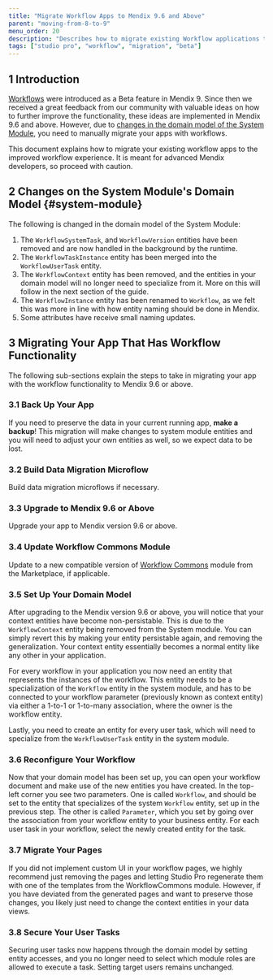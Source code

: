 ```yaml
---
title: "Migrate Workflow Apps to Mendix 9.6 and Above"
parent: "moving-from-8-to-9"
menu_order: 20
description: "Describes how to migrate existing Workflow applications to the new feedback-improved beta"
tags: ["studio pro", "workflow", "migration", "beta"]
---
```


## 1 Introduction

[Workflows](workflows) were introduced as a Beta feature in Mendix 9. Since then we received a great feedback from our community with valuable ideas on how to further improve the functionality, these ideas are implemented in Mendix 9.6 and above. However, due to [changes in the domain model of the System Module](#system-module), you need to manually migrate your apps with workflows. 

This document explains how to migrate your existing workflow apps to the improved workflow experience. It is meant for advanced Mendix developers, so proceed with caution.

## 2 Changes on the System Module's Domain Model {#system-module}

The following is changed in the domain model of the System Module:

1. The `WorkflowSystemTask`, and `WorkflowVersion` entities have been removed and are now handled in the background by the runtime.
2. The `WorkflowTaskInstance` entity has been merged into the `WorkflowUserTask` entity.
3. The `WorkflowContext` entity has been removed, and the entities in your domain model will no longer need to specialize from it. More on this will follow in the next section of the guide.
4. The `WorkflowInstance` entity has been renamed to `Workflow`, as we felt this was more in line with how entity naming should be done in Mendix.
5. Some attributes have receive small naming updates.

## 3 Migrating Your App That Has Workflow Functionality 

The following sub-sections explain the steps to take in migrating your app with the workflow functionality to Mendix 9.6 or above. 

### 3.1 Back Up Your App

If you need to preserve the data in your current running app, **make a backup**! This migration will make changes to system module entities and you will need to adjust your own entities as well, so we expect data to be lost.

### 3.2 Build Data Migration Microflow

Build data migration microflows if necessary.

### 3.3 Upgrade to Mendix 9.6 or Above

Upgrade your app to Mendix version 9.6 or above.

### 3.4 Update Workflow Commons Module

Update to a new compatible version of [Workflow Commons](https://marketplace.mendix.com/link/component/117066) module from the Marketplace, if applicable.

### 3.5 Set Up Your Domain Model

After upgrading to the Mendix version 9.6 or above, you will notice that your context entities have become non-persistable. This is due to the `WorkflowContext` entity being removed from the System module. You can simply revert this by making your entity persistable again, and removing the generalization. Your context entity essentially becomes a normal entity like any other in your application.

For every workflow in your application you now need an entity that represents the instances of the workflow. This entity needs to be a specialization of the `Workflow` entity in the system module, and has to be connected to your workflow parameter (previously known as context entity) via either a 1-to-1 or 1-to-many association, where the owner is the workflow entity.

Lastly, you need to create an entity for every user task, which will need to specialize from the `WorkflowUserTask` entity in the system module.

### 3.6 Reconfigure Your Workflow

Now that your domain model has been set up, you can open your workflow document and make use of the new entities you have created. In the top-left corner you see two parameters. One is called `Workflow`, and should be set to the entity that specializes of the system `Workflow` entity, set up in the previous step. The other is called `Parameter`, which you set by going over the association from your workflow entity to your business entity. For each user task in your workflow, select the newly created entity for the task.

### 3.7 Migrate Your Pages

If you did not implement custom UI in your workflow pages, we highly recommend just removing the pages and letting Studio Pro regenerate them with one of the templates from the WorkflowCommons module. However, if you have deviated from the generated pages and want to preserve those changes, you likely just need to change the context entities in your data views.

### 3.8 Secure Your User Tasks

Securing user tasks now happens through the domain model by setting entity accesses, and you no longer need to select which module roles are allowed to execute a task. Setting target users remains unchanged.

